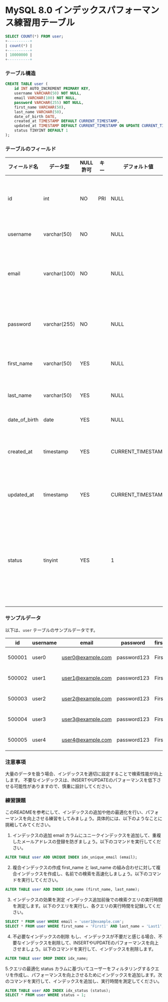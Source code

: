 # MySQL 8.0 インデックスパフォーマンス練習用テーブル
```sql
SELECT COUNT(*) FROM user;
+----------+
| count(*) |
+----------+
| 10000000 |
+----------+
```
### テーブル構造

```sql
CREATE TABLE user (
    id INT AUTO_INCREMENT PRIMARY KEY,
    username VARCHAR(50) NOT NULL,
    email VARCHAR(100) NOT NULL,
    password VARCHAR(255) NOT NULL,
    first_name VARCHAR(50),
    last_name VARCHAR(50),
    date_of_birth DATE,
    created_at TIMESTAMP DEFAULT CURRENT_TIMESTAMP,
    updated_at TIMESTAMP DEFAULT CURRENT_TIMESTAMP ON UPDATE CURRENT_TIMESTAMP,
    status TINYINT DEFAULT 1
);
```

### テーブルのフィールド

| フィールド名     | データ型         | NULL許可 | キー | デフォルト値           | 説明                                    |
|------------------|------------------|----------|-----|-----------------------|---------------------------------------|
| id               | int              | NO       | PRI | NULL                  | ユーザーの一意な識別子                |
| username         | varchar(50)      | NO       |     | NULL                  | ユーザー名                             |
| email            | varchar(100)     | NO       |     | NULL                  | ユーザーのメールアドレス              |
| password         | varchar(255)     | NO       |     | NULL                  | ユーザーのパスワード                  |
| first_name       | varchar(50)      | YES      |     | NULL                  | ユーザーの名                           |
| last_name        | varchar(50)      | YES      |     | NULL                  | ユーザーの姓                           |
| date_of_birth    | date             | YES      |     | NULL                  | 生年月日                               |
| created_at       | timestamp        | YES      |     | CURRENT_TIMESTAMP     | 登録日時（デフォルト）                 |
| updated_at       | timestamp        | YES      |     | CURRENT_TIMESTAMP     | 更新日時（自動更新）                  |
| status           | tinyint          | YES      |     | 1                     | ユーザーの状態（アクティブ/非アクティブ）|

### サンプルデータ

以下は、`user` テーブルのサンプルデータです。

| id     | username | email             | password    | first_name | last_name | date_of_birth | created_at          | updated_at          | status |
|--------|----------|-------------------|-------------|------------|-----------|---------------|---------------------|---------------------|--------|
| 500001 | user0    | user0@example.com | password123 | First0     | Last0     | 2018-11-26    | 2025-02-13 06:25:59 | 2025-02-13 06:25:59 |      1 |
| 500002 | user1    | user1@example.com | password123 | First1     | Last1     | 2024-02-24    | 2025-02-13 06:25:59 | 2025-02-13 06:25:59 |      1 |
| 500003 | user2    | user2@example.com | password123 | First2     | Last2     | 2008-12-03    | 2025-02-13 06:25:59 | 2025-02-13 06:25:59 |      1 |
| 500004 | user3    | user3@example.com | password123 | First3     | Last3     | 2007-01-05    | 2025-02-13 06:25:59 | 2025-02-13 06:25:59 |      1 |
| 500005 | user4    | user4@example.com | password123 | First4     | Last4     | 2013-02-24    | 2025-02-13 06:25:59 | 2025-02-13 06:25:59 |      1 |

### 注意事項
大量のデータを扱う場合、インデックスを適切に設定することで検索性能が向上します。
不要なインデックスは、INSERTやUPDATEのパフォーマンスを低下させる可能性がありますので、慎重に設計してください。

### 練習課題
このREADMEを参考にして、インデックスの追加や他の最適化を行い、パフォーマンスを向上させる練習をしてみましょう。具体的には、以下のようなことに挑戦してみてください。

1. インデックスの追加
email カラムにユニークインデックスを追加して、重複したメールアドレスの登録を防ぎましょう。以下のコマンドを実行してください。
```sql
ALTER TABLE user ADD UNIQUE INDEX idx_unique_email (email);
```
2. 複合インデックスの作成
first_name と last_name の組み合わせに対して複合インデックスを作成し、名前での検索を高速化しましょう。以下のコマンドを実行してください。
```sql
ALTER TABLE user ADD INDEX idx_name (first_name, last_name);
```
3. インデックスの効果を測定
インデックス追加前後での検索クエリの実行時間を測定します。以下のクエリを実行し、各クエリの実行時間を記録してください。
```sql
SELECT * FROM user WHERE email = 'user1@example.com';
SELECT * FROM user WHERE first_name = 'First1' AND last_name = 'Last1';
```
4. 不必要なインデックスの削除
もし、インデックスが不要だと感じる場合、不要なインデックスを削除して、INSERTやUPDATEのパフォーマンスを向上させましょう。以下のコマンドを実行して、インデックスを削除します。
```sql
ALTER TABLE user DROP INDEX idx_name;
```
5.クエリの最適化
status カラムに基づいてユーザーをフィルタリングするクエリを作成し、パフォーマンスを向上させるためにインデックスを追加します。次のコマンドを実行して、インデックスを追加し、実行時間を測定してください。
```sql
ALTER TABLE user ADD INDEX idx_status (status);
SELECT * FROM user WHERE status = 1;
```
